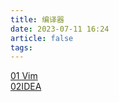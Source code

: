 ```yaml
---
title: 编译器
date: 2023-07-11 16:24
article: false
tags: 
---
```


[01 Vim](01%20Vim)  
[02IDEA](02IDEA)
